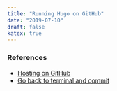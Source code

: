 ```yaml
---
title: "Running Hugo on GitHub"
date: "2019-07-10"
draft: false
katex: true
---
```


### References
- [Hosting on GitHub](https://gohugo.io/hosting-and-deployment/hosting-on-github/#step-by-step-instructions)
- [Go back to terminal and commit](https://levelup.gitconnected.com/build-a-personal-website-with-github-pages-and-hugo-6c68592204c7)

